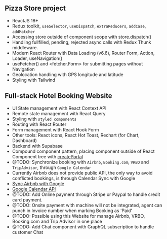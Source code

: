 ## Pizza Store project

- ReactJS 18+
- Redux toolkit, `useSelector`, `useDispatch`, `extraReducers`, `addCase`, `addMatcher`
- Accessing store outside of component scope with store.dispatch()
- Handling fullfilled, pending, rejected async calls with Redux Thunk middleware.
- Modern React Router with Data Loading (v6.6), Router Form, Action, Loader, useNavigation()
- useFetcher() and <fetcher.Form> for submitting pages without Navigation
- Geolocation handling with GPS longitude and latitude
- Styling with Tailwind

## Full-stack Hotel Booking Website

- UI State management with React Context API
- Remote state management with React Query
- Styling with `styled components`
- Routing with React Router
- Form management with React Hook Form
- Other tools: React icons, React Hot Toast, Rechart (for Chart, Dashboard)
- Backend with Supabase
- Compound component pattern, placing component outside of React Component tree with [createPortal](https://react.dev/reference/react-dom/createPortal)
- @TODO: Synchronize booking with `Airbnb`, `Booking.com`, `VRBO` and `TripAdvisor`, through `Google Calendar`
- Currently Airbnb does not provide public API, the only way to avoid conflicted bookings, is through Calendar Sync with Google
- [Sync Airbnb with Google](https://www.airbnb.ca/help/article/99)
- [Google Calendar API](https://developers.google.com/calendar/api/guides/overview)
- @TODO: Add Online payment through Stripe or Paypal to handle credit card payment.
- @TODO: Onsite payment with machine will not be integrated, agent can punch in Invoice number when marking Booking as 'Paid'
- @TODO: Possible using this Website for manage Airbnb, VRBO, Booking.com and Trip Advisor in one place
- @TODO: Add Chat component with GraphQL subscription to handle customer Chat
